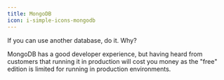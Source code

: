 ```yaml
---
title: MongoDB
icon: i-simple-icons-mongodb
---
```


If you can use another database, do it. Why?

MongoDB has a good developer experience, but having heard from customers that running it in production will cost you money as the "free" edition is limited for running in production environments.
